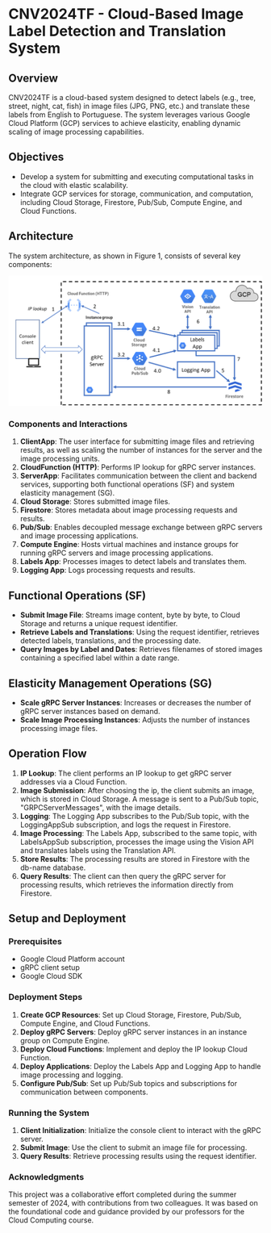 # CNV2024TF - Cloud-Based Image Label Detection and Translation System

## Overview

CNV2024TF is a cloud-based system designed to detect labels (e.g., tree, street, night, cat, fish) in image files (JPG, PNG, etc.) and translate these labels from English to Portuguese. The system leverages various Google Cloud Platform (GCP) services to achieve elasticity, enabling dynamic scaling of image processing capabilities.

## Objectives

- Develop a system for submitting and executing computational tasks in the cloud with elastic scalability.
- Integrate GCP services for storage, communication, and computation, including Cloud Storage, Firestore, Pub/Sub, Compute Engine, and Cloud Functions.

## Architecture

The system architecture, as shown in Figure 1, consists of several key components:

![System Architecture](Architeture.png)

### Components and Interactions

1. **ClientApp**: The user interface for submitting image files and retrieving results, as well as scaling the number of instances for the server and the image processing units.
2. **CloudFunction (HTTP)**: Performs IP lookup for gRPC server instances.
3. **ServerApp**: Facilitates communication between the client and backend services, supporting both functional operations (SF) and system elasticity management (SG).
4. **Cloud Storage**: Stores submitted image files.
5. **Firestore**: Stores metadata about image processing requests and results.
6. **Pub/Sub**: Enables decoupled message exchange between gRPC servers and image processing applications.
7. **Compute Engine**: Hosts virtual machines and instance groups for running gRPC servers and image processing applications.
8. **Labels App**: Processes images to detect labels and translates them.
9. **Logging App**: Logs processing requests and results.

## Functional Operations (SF)

- **Submit Image File**: Streams image content, byte by byte, to Cloud Storage and returns a unique request identifier.
- **Retrieve Labels and Translations**: Using the request identifier, retrieves detected labels, translations, and the processing date.
- **Query Images by Label and Dates**: Retrieves filenames of stored images containing a specified label within a date range.

## Elasticity Management Operations (SG)

- **Scale gRPC Server Instances**: Increases or decreases the number of gRPC server instances based on demand.
- **Scale Image Processing Instances**: Adjusts the number of instances processing image files.

## Operation Flow

1. **IP Lookup**: The client performs an IP lookup to get gRPC server addresses via a Cloud Function.
2. **Image Submission**: After choosing the ip, the client submits an image, which is stored in Cloud Storage. A message is sent to a Pub/Sub topic, "GRPCServerMessages", with the image details.
3. **Logging**: The Logging App subscribes to the Pub/Sub topic, with the LoggingAppSub subscription, and logs the request in Firestore.
4. **Image Processing**: The Labels App, subscribed to the same topic, with LabelsAppSub subscription, processes the image using the Vision API and translates labels using the Translation API.
5. **Store Results**: The processing results are stored in Firestore with the db-name database.
6. **Query Results**: The client can then query the gRPC server for processing results, which retrieves the information directly from Firestore.

## Setup and Deployment

### Prerequisites

- Google Cloud Platform account
- gRPC client setup
- Google Cloud SDK

### Deployment Steps

1. **Create GCP Resources**: Set up Cloud Storage, Firestore, Pub/Sub, Compute Engine, and Cloud Functions.
2. **Deploy gRPC Servers**: Deploy gRPC server instances in an instance group on Compute Engine.
3. **Deploy Cloud Functions**: Implement and deploy the IP lookup Cloud Function.
4. **Deploy Applications**: Deploy the Labels App and Logging App to handle image processing and logging.
5. **Configure Pub/Sub**: Set up Pub/Sub topics and subscriptions for communication between components.

### Running the System

1. **Client Initialization**: Initialize the console client to interact with the gRPC server.
2. **Submit Image**: Use the client to submit an image file for processing.
3. **Query Results**: Retrieve processing results using the request identifier.

### Acknowledgments

This project was a collaborative effort completed during the summer semester of 2024, with contributions from two colleagues. It was based on the foundational code and guidance provided by our professors for the Cloud Computing course.
